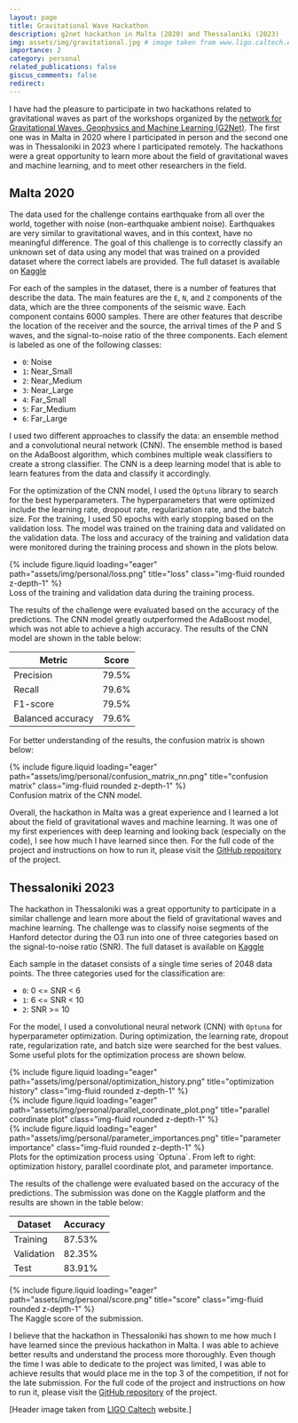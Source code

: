 ```yaml
---
layout: page
title: Gravitational Wave Hackathon
description: g2net hackathon in Malta (2020) and Thessaloniki (2023)
img: assets/img/gravitational.jpg # image taken from www.ligo.caltech.edu/video/gravitational-waves
importance: 2
category: personal
related_publications: false
giscus_comments: false
redirect:
---
```


I have had the pleasure to participate in two hackathons related to gravitational waves as part of the workshops organized by the [network for Gravitational Waves, Geophysics and Machine Learning (G2Net)](https://www.g2net.eu/). The first one was in Malta in 2020 where I participated in person and the second one was in Thessaloniki in 2023 where I participated remotely. The hackathons were a great opportunity to learn more about the field of gravitational waves and machine learning, and to meet other researchers in the field.

## Malta 2020

The data used for the challenge contains earthquake from all over the world, together with noise (non-earthquake ambient noise). Earthquakes are very similar to gravitational waves, and in this context, have no meaningful difference. The goal of this challenge is to correctly classify an unknown set of data using any model that was trained on a provided dataset where the correct labels are provided. The full dataset is available on [Kaggle](https://www.kaggle.com/datasets/zerafachris/g2net-training-school-hackaton)

For each of the samples in the dataset, there is a number of features that describe the data. The main features are the `E`, `N`, and `Z` components of the data, which are the three components of the seismic wave. Each component contains 6000 samples. There are other features that describe the location of the receiver and the source, the arrival times of the P and S waves, and the signal-to-noise ratio of the three components. Each element is labeled as one of the following classes:
- `0`: Noise
- `1`: Near_Small
- `2`: Near_Medium
- `3`: Near_Large
- `4`: Far_Small
- `5`: Far_Medium
- `6`: Far_Large

I used two different approaches to classify the data: an ensemble method and a convolutional neural network (CNN). The ensemble method is based on the AdaBoost algorithm, which combines multiple weak classifiers to create a strong classifier. The CNN is a deep learning model that is able to learn features from the data and classify it accordingly.

For the optimization of the CNN model, I used the `Optuna` library to search for the best hyperparameters. The hyperparameters that were optimized include the learning rate, dropout rate, regularization rate, and the batch size. For the training, I used 50 epochs with early stopping based on the validation loss. The model was trained on the training data and validated on the validation data. The loss and accuracy of the training and validation data were monitored during the training process and shown in the plots below.

<div class="row">
    <div class="col-sm mt-3 mt-md-0">
        {% include figure.liquid loading="eager" path="assets/img/personal/loss.png" title="loss" class="img-fluid rounded z-depth-1" %}
    </div>
</div>
<div class="caption">
    Loss of the training and validation data during the training process.
</div>

The results of the challenge were evaluated based on the accuracy of the predictions. The CNN model greatly outperformed the AdaBoost model, which was not able to achieve a high accuracy. The results of the CNN model are shown in the table below:

| Metric           | Score |
|------------------|-------|
| Precision        | 79.5% |
| Recall           | 79.6% |
| F1-score         | 79.5% |
| Balanced accuracy| 79.6% |


For better understanding of the results, the confusion matrix is shown below:

<div class="row">
    <div class="col-sm mt-3 mt-md-0">
        {% include figure.liquid loading="eager" path="assets/img/personal/confusion_matrix_nn.png" title="confusion matrix" class="img-fluid rounded z-depth-1" %}
    </div>
</div>
<div class="caption">
    Confusion matrix of the CNN model.
</div>

Overall, the hackathon in Malta was a great experience and I learned a lot about the field of gravitational waves and machine learning. It was one of my first experiences with deep learning and looking back (especially on the code), I see how much I have learned since then. For the full code of the project and instructions on how to run it, please visit the [GitHub repository](https://github.com/johnkou97/g2net_malta_hackaton/) of the project.

## Thessaloniki 2023

The hackathon in Thessaloniki was a great opportunity to participate in a similar challenge and learn more about the field of gravitational waves and machine learning. The challenge was to classify noise segments of the Hanford detector during the O3 run into one of three categories based on the signal-to-noise ratio (SNR). The full dataset is available on [Kaggle](https://www.kaggle.com/competitions/g2net-hackathon)

Each sample in the dataset consists of a single time series of 2048 data points. The three categories used for the classification are:
- `0`: 0 <= SNR < 6
- `1`: 6 <= SNR < 10
- `2`: SNR >= 10

For the model, I used a convolutional neural network (CNN) with `Optuna` for hyperparameter optimization. During optimization, the learning rate, dropout rate, regularization rate, and batch size were searched for the best values. Some useful plots for the optimization process are shown below.

<div class="row">
    <div class="col-sm mt-3 mt-md-0">
        {% include figure.liquid loading="eager" path="assets/img/personal/optimization_history.png" title="optimization history" class="img-fluid rounded z-depth-1" %}
    </div>
    <div class="col-sm mt-3 mt-md-0">
        {% include figure.liquid loading="eager" path="assets/img/personal/parallel_coordinate_plot.png" title="parallel coordinate plot" class="img-fluid rounded z-depth-1" %}
    </div>
    <div class="col-sm mt-3 mt-md-0">
        {% include figure.liquid loading="eager" path="assets/img/personal/parameter_importances.png" title="parameter importance" class="img-fluid rounded z-depth-1" %}
    </div>
</div>
<div class="caption">
    Plots for the optimization process using `Optuna`. From left to right: optimization history, parallel coordinate plot, and parameter importance.
</div>

The results of the challenge were evaluated based on the accuracy of the predictions. The submission was done on the Kaggle platform and the results are shown in the table below:

| Dataset    | Accuracy |
|------------|----------|
| Training   | 87.53%   |
| Validation | 82.35%   |
| Test       | 83.91%   |


<div class="row">
    <div class="col-sm mt-3 mt-md-0">
        {% include figure.liquid loading="eager" path="assets/img/personal/score.png" title="score" class="img-fluid rounded z-depth-1" %}
    </div>
</div>
<div class="caption">
    The Kaggle score of the submission.
</div>

I believe that the hackathon in Thessaloniki has shown to me how much I have learned since the previous hackathon in Malta. I was able to achieve better results and understand the process more thoroughly. Even though the time I was able to dedicate to the project was limited, I was able to achieve results that would place me in the top 3 of the competition, if not for the late submission. For the full code of the project and instructions on how to run it, please visit the [GitHub repository](https://github.com/johnkou97/g2net_thessaloniki_hackaton) of the project.

<!-- put note for the header image -->

[Header image taken from [LIGO Caltech](https://www.ligo.caltech.edu/video/gravitational-waves) website.]
